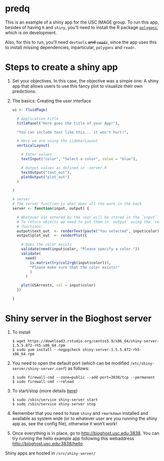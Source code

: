 
<!-- README.md is generated from README.Rmd. Please edit that file -->
predq
=====

This is an example of a shiny app for the USC IMAGE group. To run this app, besides of having `R` and `shiny`, you'll need to install the R package [`polygons`](https://github.com/USCBiostats/polygons), which is on development.

Also, for this to run, you'll need `devtools` ~~and `readr`~~, since the app uses this to install missing dependencies, inparticular, `polygons` and `readr`.

Steps to create a shiny app
===========================

1.  Set your objectives. In this case, the objective was a simple one: A shiny app that allows users to use this fancy plot to visualize their own predictions.

2.  The basics: Creating the user interface

    ``` r
    ui <- fluidPage(

      # Application title
      titlePanel("Here goes the title of your App!"),

      "You can include text like this... it won't hurt!",

      # Here we are using the sidebarLayout 
      verticalLayout(

        # Enter values
        textInput("color", "Select a color", value = "blue"),

        # Output values as defined in -server.R
        textOutput("text_out"),
        plotOutput("plot_out")
      )

    )
    ```

    ``` r
    # server
    # The server function is what does all the work in the back 
    server <- function(input, output) {

      # Whatever was entered by the user will be stored in the `input`.
      # To return objects we need to put them in `output` using the `render*`
      # functions: 
      output$text_out  <- renderText(paste("You selected", input$color))
      output$plot_out  <- renderPlot({

        # Does the color exists
        validate(need(input$color, "Please specify a color."))
        validate(
          need(
            is.matrix(try(col2rgb(input$color))),
            "Please make sure that the color exists!"
            )
          )

        plot(USArrests, col = input$color)
      })

    }
    ```

Shiny server in the Bioghost server
===================================

1.  To install

    ``` shell
    $ wget https://download3.rstudio.org/centos5.9/x86_64/shiny-server-1.5.5.872-rh5-x86_64.rpm
    $ sudo yum install --nogpgcheck shiny-server-1.5.5.872-rh5-x86_64.rpm
    ```

2.  You need to open the default port (which can be modified `/etc/shiny-server/shiny-server.conf`) as follows:

    ``` shell
    $ sudo firewall-cmd --zone=public --add-port=3838/tcp --permanent
    $ sudo firewall-cmd --reload
    ```

3.  To start/stop (more details [here](http://docs.rstudio.com/shiny-server/#upstart-ubuntu-12.04-through-14.10-redhat-6))

    ``` shell
    $ sudo /sbin/service shiny-server start
    $ sudo /sbin/service shiny-server stop
    ```

4.  Remember that you need to have `shiny` and `rmarkdown` installed and available as system wide (or to whatever user are you running the shiny app as, see the config file), otherwise it won't work!

5.  Once everything is in place, go to <http://bioghost.usc.edu:3838>. You can try running the hello example app following this webaddress <http://bioghost.usc.edu:3838/hello>

Shiny apps are hosted in `/srv/shiny-server/`
